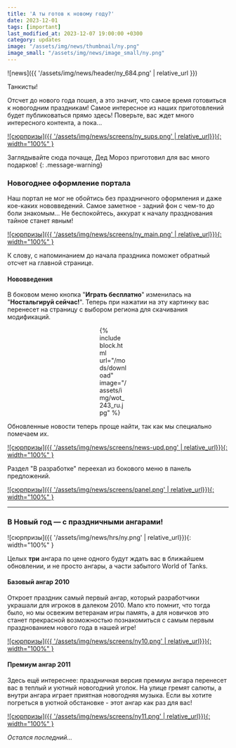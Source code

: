 ```yaml
---
title: 'А ты готов к новому году?'
date: 2023-12-01
tags: [important]
last_modified_at: 2023-12-07 19:00:00 +0300
category: updates
image: "/assets/img/news/thumbnail/ny.png"
image_small: "/assets/img/news/image_small/ny.png"
---
```


<p style="display: none">Пришла пора самого волшебного праздника в году, но нужно успеть подготовиться!</p>

![news]({{ '/assets/img/news/header/ny_684.png' | relative_url }})

Танкисты!

Отсчет до нового года пошел, а это значит, что самое время готовиться к новогодним праздникам! Самое интересное из наших приготовлений будет публиковаться прямо здесь! Поверьте, вас ждет много интересного контента, а пока...

[![сюрпризы]({{ '/assets/img/news/screens/ny_sups.png' | relative_url}}){: width="100%" }](/assets/img/news/screens/ny_sups.png)

Заглядывайте сюда почаще, Дед Мороз приготовил для вас много подарков!
{: .message-warning}

### Новогоднее оформление портала

Наш портал не мог не обойтись без праздничного оформления и даже кое-каких нововведений. Самое заметное - задний фон с чем-то до боли знакомым... Не беспокойтесь, аккурат к началу празднования тайное станет явным!

[![сюрпризы]({{ '/assets/img/news/screens/ny_main.png' | relative_url}}){: width="100%" }](/assets/img/news/screens/ny_main.png)

К слову, с напоминанием до начала праздника поможет обратный отсчет на главной странице.

#### Нововведения

В боковом меню кнопка "**Играть бесплатно**" изменилась на "**Ностальгируй сейчас!**". Теперь при нажатии на эту картинку вас перенесет на страницу с выбором региона для скачивания модификаций.

<p style="margin: 0px 232px 0 210px;">
    {% include block.html url="/mods/download" image="/assets/img/wot_243_ru.jpg" %}
</p>

Обновленные новости теперь проще найти, так как мы специально помечаем их.

[![сюрпризы]({{ '/assets/img/news/screens/news-upd.png' | relative_url}}){: width="100%" }](/assets/img/news/screens/news-upd.png)

Раздел "В разработке" переехал из бокового меню в панель предложений.

[![сюрпризы]({{ '/assets/img/news/screens/panel.png' | relative_url}}){: width="100%" }](/assets/img/news/screens/panel.png)

---

### В Новый год — с праздничными ангарами!

![сюрпризы]({{ '/assets/img/news/hrs/ny.png' | relative_url}}){: width="100%" }

Целых **три** ангара по цене одного будут ждать вас в ближайшем обновлении, и не просто ангары, а части забытого World of Tanks.

#### Базовый ангар 2010

Откроет праздник самый первый ангар, который разработчики украшали для игроков в далеком 2010. Мало кто помнит, что тогда было, но мы освежим ветеранам игры память, а для новичков это станет прекрасной возможностью познакомиться с самым первым празднованием нового года в нашей игре!

[![сюрпризы]({{ '/assets/img/news/screens/ny10.png' | relative_url}}){: width="100%" }](/assets/img/news/screens/ny10.png)

#### Премиум ангар 2011

Здесь ещё интереснее: праздничная версия премиум ангара перенесет вас в теплый и уютный новогодний уголок. На улице гремят салюты, а внутри ангара играет приятная новогодняя музыка. Если вы хотите погреться в уютной обстановке - этот ангар как раз для вас!

[![сюрпризы]({{ '/assets/img/news/screens/ny11.png' | relative_url}}){: width="100%" }](/assets/img/news/screens/ny11.png)

*Остался последний...*
